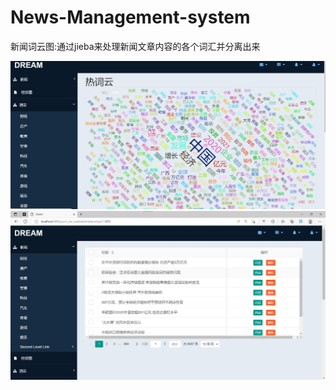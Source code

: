 # News-Management-system
新闻词云图:通过jieba来处理新闻文章内容的各个词汇并分离出来

![image](https://github.com/lk1162590784/News-Management-system/blob/master/%E5%B1%8F%E5%B9%95%E6%88%AA%E5%9B%BE%202022-10-22%20140109.JPG)
![image](https://github.com/lk1162590784/News-Management-system/blob/master/%E5%B1%8F%E5%B9%95%E6%88%AA%E5%9B%BE%202022-10-22%20140146.JPG)
